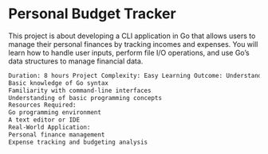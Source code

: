 # Personal Budget Tracker
This project is about developing a CLI application in Go that allows users to manage their personal finances by tracking incomes and expenses. You will learn how to handle user inputs, perform file I/O operations, and use Go’s data structures to manage financial data.
```bash
Duration: 8 hours Project Complexity: Easy Learning Outcome: Understanding of file I/O, user input handling, and data management in Go. Portfolio Worthiness: Yes Required Pre-requisites:
Basic knowledge of Go syntax
Familiarity with command-line interfaces
Understanding of basic programming concepts
Resources Required:
Go programming environment
A text editor or IDE
Real-World Application:
Personal finance management
Expense tracking and budgeting analysis
```